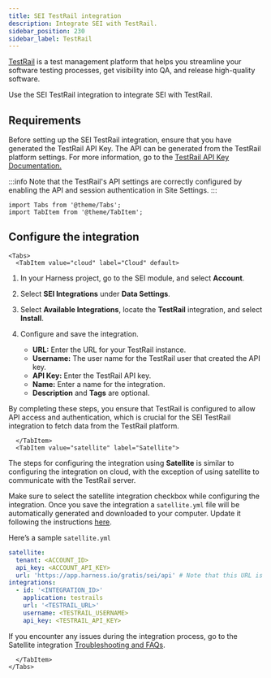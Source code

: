 ```yaml
---
title: SEI TestRail integration
description: Integrate SEI with TestRail.
sidebar_position: 230
sidebar_label: TestRail
---
```


[TestRail](https://www.testrail.com/) is a test management platform that helps you streamline your software testing processes, get visibility into QA, and release high-quality software.

Use the SEI TestRail integration to integrate SEI with TestRail.

## Requirements

Before setting up the SEI TestRail integration, ensure that you have generated the TestRail API Key. The API can be generated from the TestRail platform settings. For more information, go to the [TestRail API Key Documentation.](https://support.testrail.com/hc/en-us/articles/7077039051284-Accessing-the-TestRail-API)

:::info
Note that the TestRail's API settings are correctly configured by enabling the API and session authentication in Site Settings.
:::

```mdx-code-block
import Tabs from '@theme/Tabs';
import TabItem from '@theme/TabItem';
```

## Configure the integration

```mdx-code-block
<Tabs>
  <TabItem value="cloud" label="Cloud" default>
```

1. In your Harness project, go to the SEI module, and select **Account**.
2. Select **SEI Integrations** under **Data Settings**.
3. Select **Available Integrations**, locate the **TestRail** integration, and select **Install**.
4. Configure and save the integration.

   * **URL:** Enter the URL for your TestRail instance.
   * **Username:** The user name for the TestRail user that created the API key.
   * **API Key:** Enter the TestRail API key.
   * **Name:** Enter a name for the integration.
   * **Description** and **Tags** are optional.

By completing these steps, you ensure that TestRail is configured to allow API access and authentication, which is crucial for the SEI TestRail integration to fetch data from the TestRail platform.

```mdx-code-block
  </TabItem>
  <TabItem value="satellite" label="Satellite">
```

The steps for configuring the integration using **Satellite** is similar to configuring the integration on cloud, with the exception of using satellite to communicate with the TestRail server.

Make sure to select the satellite integration checkbox while configuring the integration. Once you save the integration a ```satellite.yml``` file will be automatically generated and downloaded to your computer. Update it following the instructions [here](/docs/software-engineering-insights/sei-ingestion-satellite/satellite-overview).

Here’s a sample `satellite.yml`

```yaml
satellite:
  tenant: <ACCOUNT_ID>
  api_key: <ACCOUNT_API_KEY>
  url: 'https://app.harness.io/gratis/sei/api' # Note that this URL is relative to the environment you are using.
integrations:
  - id: '<INTEGRATION_ID>'
    application: testrails
    url: '<TESTRAIL_URL>'
    username: <TESTRAIL_USERNAME>
    api_key: <TESTRAIL_API_KEY>


```

If you encounter any issues during the integration process, go to the Satellite integration [Troubleshooting and FAQs](/docs/software-engineering-insights/sei-ingestion-satellite/satellite-troubleshooting-and-faqs).

```mdx-code-block
  </TabItem>
</Tabs>
```